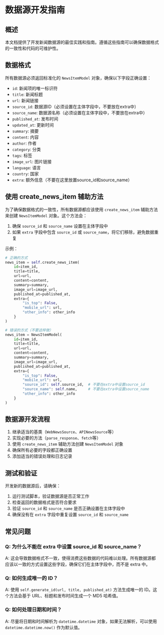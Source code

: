 # 数据源开发指南

## 概述

本文档提供了开发新闻数据源的最佳实践和指南。遵循这些指南可以确保数据格式的一致性和代码的可维护性。

## 数据格式

所有数据源必须返回标准化的 `NewsItemModel` 对象，确保以下字段正确设置：

- `id`: 新闻项的唯一标识符
- `title`: 新闻标题
- `url`: 新闻链接
- `source_id`: 数据源ID（必须设置在主体字段中，不要放在extra中）
- `source_name`: 数据源名称（必须设置在主体字段中，不要放在extra中）
- `published_at`: 发布时间
- `updated_at`: 更新时间
- `summary`: 摘要
- `content`: 内容
- `author`: 作者
- `category`: 分类
- `tags`: 标签
- `image_url`: 图片链接
- `language`: 语言
- `country`: 国家
- `extra`: 额外信息（不要在这里放置source_id和source_name）

## 使用 create_news_item 辅助方法

为了确保数据格式的一致性，所有数据源都应该使用 `create_news_item` 辅助方法来创建 `NewsItemModel` 对象。这个方法会：

1. 确保 `source_id` 和 `source_name` 设置在主体字段中
2. 如果 `extra` 字段中包含 `source_id` 或 `source_name`，将它们移除，避免数据重复

示例：

```python
# 正确的方式
news_item = self.create_news_item(
    id=item_id,
    title=title,
    url=url,
    content=content,
    summary=summary,
    image_url=image_url,
    published_at=published_at,
    extra={
        "is_top": False,
        "mobile_url": url,
        "other_info": other_info
    }
)

# 错误的方式（不要这样做）
news_item = NewsItemModel(
    id=item_id,
    title=title,
    url=url,
    content=content,
    summary=summary,
    image_url=image_url,
    published_at=published_at,
    extra={
        "is_top": False,
        "mobile_url": url,
        "source_id": self.source_id,  # 不要在extra中设置source_id
        "source_name": self.name,     # 不要在extra中设置source_name
        "other_info": other_info
    }
)
```

## 数据源开发流程

1. 继承适当的基类（`WebNewsSource`、`APINewsSource`等）
2. 实现必要的方法（`parse_response`、`fetch`等）
3. 使用 `create_news_item` 辅助方法创建 `NewsItemModel` 对象
4. 确保所有必要的字段都正确设置
5. 添加适当的错误处理和日志记录

## 测试和验证

开发新的数据源后，请确保：

1. 运行测试脚本，验证数据源是否正常工作
2. 检查返回的数据格式是否符合要求
3. 验证 `source_id` 和 `source_name` 是否正确设置在主体字段中
4. 确保没有在 `extra` 字段中重复设置 `source_id` 和 `source_name`

## 常见问题

### Q: 为什么不能在 extra 中设置 source_id 和 source_name？

A: 这会导致数据格式不一致，使得消费这些数据的代码难以处理。所有数据源都应该以一致的方式设置这些字段，确保它们在主体字段中，而不是 extra 中。

### Q: 如何生成唯一的 ID？

A: 使用 `self.generate_id(url, title, published_at)` 方法生成唯一的 ID。这个方法会基于 URL、标题和发布时间生成一个 MD5 哈希值。

### Q: 如何处理日期和时间？

A: 尽量将日期和时间解析为 `datetime.datetime` 对象，如果无法解析，可以使用 `datetime.datetime.now()` 作为默认值。 